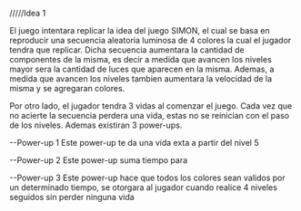 /////Idea 1 

El juego intentara replicar la idea del juego SIMON, el cual se basa en reproducir una secuencia aleatoria luminosa de 4 colores la cual el jugador tendra que replicar. Dicha secuencia aumentara la cantidad de componentes de la misma, es decir a medida que avancen los niveles mayor sera la cantidad de luces que aparecen en la misma. Ademas, a medida que avancen los niveles tambien aumentara la velocidad de la misma y se agregaran colores.

Por otro lado, el jugador tendra 3 vidas al comenzar el juego. Cada vez que no acierte la secuencia perdera una vida, estas no se reinician con el paso de los niveles. Ademas existiran 3 power-ups.

--Power-up 1
Este power-up te da una vida exta a partir del nivel 5

--Power-up 2 
Este power-up suma tiempo para 

--Power-up 3
Este power-up hace que todos los colores sean validos por un determinado tiempo, se otorgara al jugador cuando realice 4 niveles seguidos sin perder ninguna vida
